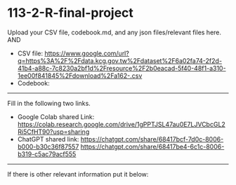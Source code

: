 # 113-2-R-final-project

Upload your CSV file, codebook.md, and any json files/relevant files here. AND 

- CSV file: https://www.google.com/url?q=https%3A%2F%2Fdata.kcg.gov.tw%2Fdataset%2F6a02fa74-2f2d-41b4-a88c-7c8230a2bf1d%2Fresource%2F2b0eacad-5f40-48f1-a310-1ee00f841845%2Fdownload%2Fa162-.csv
- Codebook: 

---
Fill in the following two links.

 - Google Colab shared Link:  https://colab.research.google.com/drive/1gPPTJSL47au0E7LJVCbcGL2Ri5CfHT90?usp=sharing
 - ChatGPT shared link: https://chatgpt.com/share/68417bcf-7d0c-8006-b000-b30c36f87557
    https://chatgpt.com/share/68417be4-6c1c-8006-b319-c5ac79acf555

---
If there is other relevant information put it below:


